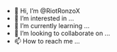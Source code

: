 - 👋 Hi, I’m @RiotRonzoX
- 👀 I’m interested in ...
- 🌱 I’m currently learning ...
- 💞️ I’m looking to collaborate on ...
- 📫 How to reach me ...

<!---
RiotRonzoX/RiotRonzoX is a ✨ special ✨ repository because its `README.md` (this file) appears on your GitHub profile.
You can click the Preview link to take a look at your changes.
--->
